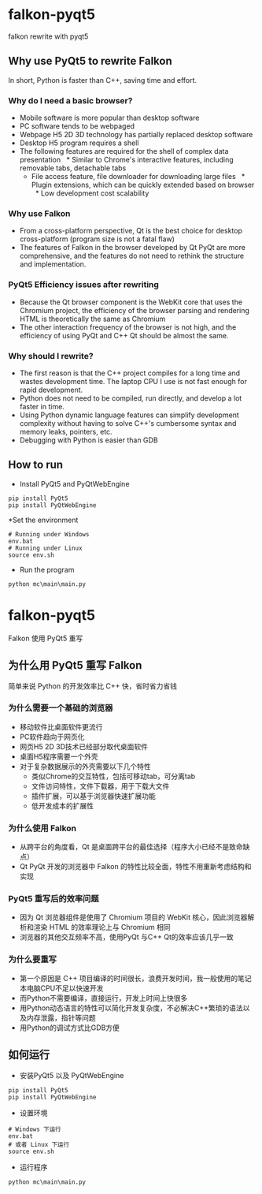 # falkon-pyqt5
falkon rewrite with pyqt5

## Why use PyQt5 to rewrite Falkon
In short, Python is faster than C++, saving time and effort.

### Why do I need a basic browser?
* Mobile software is more popular than desktop software
* PC software tends to be webpaged
* Webpage H5 2D 3D technology has partially replaced desktop software
* Desktop H5 program requires a shell
* The following features are required for the shell of complex data presentation
  * Similar to Chrome's interactive features, including removable tabs, detachable tabs
  * File access feature, file downloader for downloading large files
  * Plugin extensions, which can be quickly extended based on browser
  * Low development cost scalability

### Why use Falkon
* From a cross-platform perspective, Qt is the best choice for desktop cross-platform (program size is not a fatal flaw)
* The features of Falkon in the browser developed by Qt PyQt are more comprehensive, and the features do not need to rethink the structure and implementation.

### PyQt5 Efficiency issues after rewriting
* Because the Qt browser component is the WebKit core that uses the Chromium project, the efficiency of the browser parsing and rendering HTML is theoretically the same as Chromium
* The other interaction frequency of the browser is not high, and the efficiency of using PyQt and C++ Qt should be almost the same.

### Why should I rewrite?
* The first reason is that the C++ project compiles for a long time and wastes development time. The laptop CPU I use is not fast enough for rapid development.
* Python does not need to be compiled, run directly, and develop a lot faster in time.
* Using Python dynamic language features can simplify development complexity without having to solve C++'s cumbersome syntax and memory leaks, pointers, etc.
* Debugging with Python is easier than GDB

## How to run
* Install PyQt5 and PyQtWebEngine
```
pip install PyQt5
pip install PyQtWebEngine
```
*Set the environment
```
# Running under Windows
env.bat
# Running under Linux
source env.sh
```
* Run the program
```
python mc\main\main.py
```

# falkon-pyqt5
Falkon 使用 PyQt5 重写

## 为什么用 PyQt5 重写 Falkon
简单来说 Python 的开发效率比 C++ 快，省时省力省钱

### 为什么需要一个基础的浏览器
* 移动软件比桌面软件更流行
* PC软件趋向于网页化
* 网页H5 2D 3D技术已经部分取代桌面软件
* 桌面H5程序需要一个外壳
* 对于复杂数据展示的外壳需要以下几个特性
  * 类似Chrome的交互特性，包括可移动tab，可分离tab
  * 文件访问特性，文件下载器，用于下载大文件
  * 插件扩展，可以基于浏览器快速扩展功能
  * 低开发成本的扩展性

### 为什么使用 Falkon
* 从跨平台的角度看，Qt 是桌面跨平台的最佳选择（程序大小已经不是致命缺点）
* Qt PyQt 开发的浏览器中 Falkon 的特性比较全面，特性不用重新考虑结构和实现

### PyQt5 重写后的效率问题
* 因为 Qt 浏览器组件是使用了 Chromium 项目的 WebKit 核心，因此浏览器解析和渲染 HTML 的效率理论上与 Chromium 相同
* 浏览器的其他交互频率不高，使用PyQt 与C++ Qt的效率应该几乎一致

### 为什么要重写
* 第一个原因是 C++ 项目编译的时间很长，浪费开发时间，我一般使用的笔记本电脑CPU不足以快速开发
* 而Python不需要编译，直接运行，开发上时间上快很多
* 用Python动态语言的特性可以简化开发复杂度，不必解决C++繁琐的语法以及内存泄露，指针等问题
* 用Python的调试方式比GDB方便

## 如何运行
* 安装PyQt5 以及 PyQtWebEngine
```
pip install PyQt5
pip install PyQtWebEngine
```
* 设置环境
```
# Windows 下运行
env.bat
# 或者 Linux 下运行
source env.sh
```
* 运行程序
```
python mc\main\main.py
```
